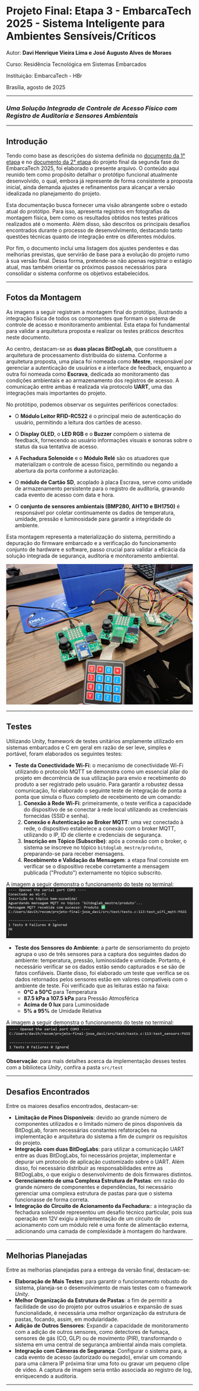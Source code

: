 # Projeto Final: Etapa 3 - EmbarcaTech 2025 - **Sistema Inteligente para Ambientes Sensíveis/Críticos**

Autor: **Davi Henrique Vieira Lima e José Augusto Alves de Moraes**

Curso: Residência Tecnológica em Sistemas Embarcados

Instituição: EmbarcaTech - HBr

Brasília, agosto de 2025

---

### *Uma Solução Integrada de Controle de Acesso Físico com Registro de Auditoria e Sensores Ambientais*

---

## **Introdução**
Tendo como base as descrições do sistema definida no [documento da 1° etapa](<../Etapa 1/README.md>) e no [documento da 2° etapa](<../Etapa 2/README.md>) do projeto final da segunda fase do EmbarcaTech 2025, foi elaborado o presente arquivo. O conteúdo aqui reunido tem como propósito detalhar o protótipo funcional atualmente desenvolvido, o qual, embora já represente de forma consistente a proposta inicial, ainda demanda ajustes e refinamentos para alcançar a versão idealizada no planejamento do projeto. 

Esta documentação busca fornecer uma visão abrangente sobre o estado atual do protótipo. Para isso, apresenta registros em fotografias da montagem física, bem como os resultados obtidos nos testes práticos realizados até o momento. Além disso, são descritos os principais desafios encontrados durante o processo de desenvolvimento, destacando tanto questões técnicas quanto de integração entre os diferentes módulos.

Por fim, o documento inclui uma listagem dos ajustes pendentes e das melhorias previstas, que servirão de base para a evolução do projeto rumo à sua versão final. Dessa forma, pretende-se não apenas registrar o estágio atual, mas também orientar os próximos passos necessários para consolidar o sistema conforme os objetivos estabelecidos.

---

## **Fotos da Montagem**
As imagens a seguir registram a montagem final do protótipo, ilustrando a integração física de todos os componentes que formam o sistema de controle de acesso e monitoramento ambiental. Esta etapa foi fundamental para validar a arquitetura proposta e realizar os testes práticos descritos neste documento.

Ao centro, destacam-se as **duas placas BitDogLab**, que constituem a arquitetura de processamento distribuída do sistema. Conforme a arquitetura proposta, uma placa foi nomeada como **Mestre**, responsável por gerenciar a autenticação de usuários e a interface de feedback, enquanto a outra foi nomeada como **Escrava**, dedicada ao monitoramento das condições ambientais e ao armazenamento dos registros de acesso. A comunicação entre ambas é realizada via protocolo **UART**, uma das integrações mais importantes do projeto.

No protótipo, podemos observar os seguintes periféricos conectados:

* O **Módulo Leitor RFID-RC522** é o principal meio de autenticação do usuário, permitindo a leitura dos cartões de acesso.

* O **Display OLED**, o **LED RGB** e o **Buzzer** compõem o sistema de feedback, fornecendo ao usuário informações visuais e sonoras sobre o status da sua tentativa de acesso.

* A **Fechadura Solenoide** e o **Módulo Relé** são os atuadores que materializam o controle de acesso físico, permitindo ou negando a abertura da porta conforme a autorização.

* O **módulo de Cartão SD**, acoplado à placa Escrava, serve como unidade de armazenamento persistente para o registro de auditoria, gravando cada evento de acesso com data e hora.

* O **conjunto de sensores ambientais (BMP280, AHT10 e BH1750)** é responsável por coletar continuamente os dados de temperatura, umidade, pressão e luminosidade para garantir a integridade do ambiente.

Esta montagem representa a materialização do sistema, permitindo a depuração do firmware embarcado e a verificação do funcionamento conjunto de hardware e software, passo crucial para validar a eficácia da solução integrada de segurança, auditoria e monitoramento ambiental.

![Imagem 1 do Protótipo](./imgs/imagem_1_prototipo.jpeg)

---

## **Testes**
Utilizando Unity, framework de testes unitários amplamente utilizado em sistemas embarcados e C em geral em razão de ser leve, simples e portável, foram elaborados os seguintes testes:
* **Teste da Conectividade Wi-Fi**: o mecanismo de conectividade Wi-Fi utilizando o protocolo MQTT se demonstra como um essencial pilar do projeto em decorrência de sua utilização para envio e recebimento do produto a ser registrado pelo usuário. Para garantir a robustez dessa comunicação, foi elaborado o seguinte teste de integração de ponta a ponta que simula o fluxo completo de recebimento de um comando:
    1. **Conexão à Rede Wi-Fi**: primeiramente, o teste verifica a capacidade do dispositivo de se conectar à rede local utilizando as credenciais fornecidas (SSID e senha).
    2. **Conexão e Autenticação ao Broker MQTT**: uma vez conectado à rede, o dispositivo estabelece a conexão com o broker MQTT, utilizando o IP, ID de cliente e credenciais de segurança.
    3. **Inscrição em Tópico (Subscribe)**: após a conexão com o broker, o sistema se inscreve no tópico `bitdoglab_mestre/produto`, preparando-se para receber mensagens.
    4. **Recebimento e Validação da Mensagem**: a etapa final consiste em verificar se o dispositivo recebe corretamente a mensagem publicada ("Produto") externamente no tópico subscrito.

A imagem a seguir demonstra o funcionamento do teste no terminal:
![Teste de Conectividade](./imgs/teste_wifi_mqtt.png)

* **Teste dos Sensores do Ambiente**: a parte de sensoriamento do projeto agrupa o uso de três sensores para a captura dos seguintes dados do ambiente: temperatura, pressão, luminosidade e umidade. Portanto, é necessário verificar se os dados estão sendo capturados e se são de fatos confiáveis. Diante disso, foi elaborado um teste que verifica se os dados retornados pelos sensores estão em valores compatíveis com o ambiente de teste. Foi verificado que as leituras estão na faixa:
    - **0°C a 50°C** para Temperatura
    - **87.5 kPa a 107.5 kPa** para Pressão Atmosférica
    - **Acima de 0 lux** para Luminosidade
    - **5% a 95%** de Umidade Relativa

A imagem a seguir demonstra o funcionamento do teste no terminal:
![Teste dos Sensores](./imgs/teste_sensors.png)

**Observação**: para mais detalhes acerca da implementação desses testes com a biblioteca *Unity*, confira a pasta `src/test`

---

## **Desafios Encontrados**
Entre os maiores desafios encontrados, destacam-se:
* **Limitação de Pinos Disponíveis**: devido ao grande número de componentes utilizados e o limitado número de pinos disponíveis da BitDogLab, foram necessárias constantes refatorações na implementação e arquitetura do sistema a fim de cumprir os requisitos do projeto.
* **Integração com duas BitDogLabs**: para utilizar a comunicação UART entre as duas BitDogLabs, foi necessários projetar, implementar e depurar um protocolo de aplicação customizado sobre o UART. Além disso, foi necessário distribuir as responsabilidades entre as BitDogLabs, o que exigiu o desenvolvimento de dois firmwares distintos.
* **Gerenciamento de uma Complexa Estrutura de Pastas**: em razão do grande número de componentes e dependências, foi necessário gerenciar uma complexa estrutura de pastas para que o sistema funcionasse de forma correta.
* **Integração do Circuito de Acionamento da Fechadura:**: a integração da fechadura solenoide representou um desafio técnico particular, pois sua operação em 12V exigiu a implementação de um circuito de acionamento com um módulo relé e uma fonte de alimentação externa, adicionando uma camada de complexidade à montagem do hardware.

---

## **Melhorias Planejadas**
Entre as melhorias planejadas para a entrega da versão final, destacam-se:
* **Elaboração de Mais Testes**: para garantir o funcionamento robusto do sistema, planeja-se o desenvolvimento de mais testes com o framework *Unity*.
* **Melhor Organização da Estrutura de Pastas**: a fim de permitir a facilidade de uso do projeto por outros usuários e expansão de suas funcionalidade, é necessária uma melhor organização da estrutura de pastas, focando, assim, em modularidade.
* **Adição de Outros Sensores**: Expandir a capacidade de monitoramento com a adição de outros sensores, como detectores de fumaça, sensores de gás (CO, GLP) ou de movimento (PIR), transformando o sistema em uma central de segurança ambiental ainda mais completa.
* **Integração com Câmeras de Segurança**: Configurar o sistema para, a cada evento de acesso (autorizado ou negado), enviar um comando para uma câmera IP próxima tirar uma foto ou gravar um pequeno clipe de vídeo. A captura de imagem seria então associada ao registro de log, enriquecendo a auditoria.

---
